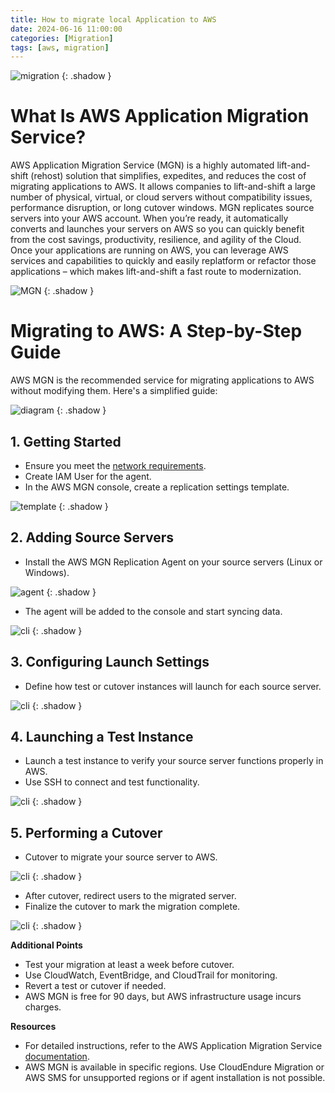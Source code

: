 ```yaml
---
title: How to migrate local Application to AWS
date: 2024-06-16 11:00:00
categories: [Migration]
tags: [aws, migration]
---
```

<script defer data-domain="senad-d.github.io" src="https://plus.seki.pro/js/script.js"></script>
![migration](https://github.com/senad-d/senad-d.github.io/blob/e89749986a2196c8f9e4032d3918f08b95532340/_media/migration/migration.png?raw=true)
{: .shadow }

# What Is AWS Application Migration Service?

AWS Application Migration Service (MGN) is a highly automated lift-and-shift (rehost) solution that simplifies, expedites, and reduces the cost of migrating applications to AWS. It allows companies to lift-and-shift a large number of physical, virtual, or cloud servers without compatibility issues, performance disruption, or long cutover windows. MGN replicates source servers into your AWS account. When you’re ready, it automatically converts and launches your servers on AWS so you can quickly benefit from the cost savings, productivity, resilience, and agility of the Cloud. Once your applications are running on AWS, you can leverage AWS services and capabilities to quickly and easily replatform or refactor those applications – which makes lift-and-shift a fast route to modernization.

![MGN](https://github.com/senad-d/senad-d.github.io/blob/e89749986a2196c8f9e4032d3918f08b95532340/_media/migration/welcome.png?raw=true)
{: .shadow }

# Migrating to AWS: A Step-by-Step Guide

AWS MGN is the recommended service for migrating applications to AWS without modifying them. Here's a simplified guide:

![diagram](https://github.com/senad-d/senad-d.github.io/blob/e89749986a2196c8f9e4032d3918f08b95532340/_media/migration/diagram.png?raw=true)
{: .shadow }

## **1. Getting Started**


* Ensure you meet the [network requirements](https://docs.aws.amazon.com/mgn/latest/ug/preparing-environments.html).
* Create IAM User for the agent.
* In the AWS MGN console, create a replication settings template.

![template](https://github.com/senad-d/senad-d.github.io/blob/e89749986a2196c8f9e4032d3918f08b95532340/_media/migration/template.png?raw=true)
{: .shadow }

## **2. Adding Source Servers**

* Install the AWS MGN Replication Agent on your source servers (Linux or Windows).

![agent](https://github.com/senad-d/senad-d.github.io/blob/e89749986a2196c8f9e4032d3918f08b95532340/_media/migration/agent.png?raw=true)
{: .shadow }

* The agent will be added to the console and start syncing data.

![cli](https://github.com/senad-d/senad-d.github.io/blob/e89749986a2196c8f9e4032d3918f08b95532340/_media/migration/cli.png?raw=true)
{: .shadow }

## **3. Configuring Launch Settings**

* Define how test or cutover instances will launch for each source server.

![cli](https://github.com/senad-d/senad-d.github.io/blob/e89749986a2196c8f9e4032d3918f08b95532340/_media/migration/lounchset.png?raw=true)
{: .shadow }

## **4. Launching a Test Instance**

* Launch a test instance to verify your source server functions properly in AWS.
* Use SSH to connect and test functionality.

![cli](https://github.com/senad-d/senad-d.github.io/blob/577441c248863c9f579d34c1a26f1519759ed6e4/_media/migration/testec2.png?raw=true)
{: .shadow }

## **5. Performing a Cutover**

* Cutover to migrate your source server to AWS.

![cli](https://github.com/senad-d/senad-d.github.io/blob/577441c248863c9f579d34c1a26f1519759ed6e4/_media/migration/conv-serv.png?raw=true)
{: .shadow }

* After cutover, redirect users to the migrated server.
* Finalize the cutover to mark the migration complete.

![cli](https://github.com/senad-d/senad-d.github.io/blob/577441c248863c9f579d34c1a26f1519759ed6e4/_media/migration/finalize.png?raw=true)
{: .shadow }

**Additional Points**

* Test your migration at least a week before cutover.
* Use CloudWatch, EventBridge, and CloudTrail for monitoring.
* Revert a test or cutover if needed.
* AWS MGN is free for 90 days, but AWS infrastructure usage incurs charges.

**Resources**

* For detailed instructions, refer to the AWS Application Migration Service [documentation](https://docs.aws.amazon.com/mgn/latest/ug/what-is-application-migration-service.html).
* AWS MGN is available in specific regions. Use CloudEndure Migration or AWS SMS for unsupported regions or if agent installation is not possible.
